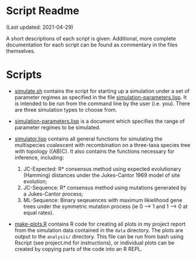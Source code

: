 # Script Readme
(Last updated: 2021-04-29)

A short descriptions of each script is given. Additional, more complete
documentation for each script can be found as commentary in the files
themselves.

# Scripts
* [simulate.sh](simulate.sh) contains the script for starting up a simulation
  under a set of parameter regimes as specified in the file
  [simulation-parameters.lisp](simulation-parameters.lisp). It is intended to be
  run from the command line by the user (i.e. you). There are three simulation
  types to choose from.
  
* [simulation-parameters.lisp](simulation-parameters.lisp) is a document which
  specifies the range of parameter regimes to be simulated.

* [simulator.lisp](simulator.lisp) contains all general functions for simulating
  the multispecies coalescent with recombination on a three-taxa species tree with
  topology ((AB)C). It also contains the functions necessary for inference,
  including:
     1. JC-Expected: R* consensus method using expected evolutionary (Hamming) distances
        under the Jukes-Cantor 1969 model of site evolution;
     2. JC-Sequence: R* consensus method using mutations generated by a Jukes-Cantor process;
     3. ML-Sequence: Binary seqeuences with maximum likielihood gene trees under
        the symmetric mutation process (ie 0 --> 1 and 1 --> 0 at equal rates).

* [make-plots.R](make-plots.R) contains R code for creating all plots in my
  project report from the simulation data contained in the `data` directory. The
  plots are output to the `analysis/` directory. This file can be run from bash
  using Rscript (see project.md for instructions), or individual plots can be
  created by copying parts of the code into an R REPL.
